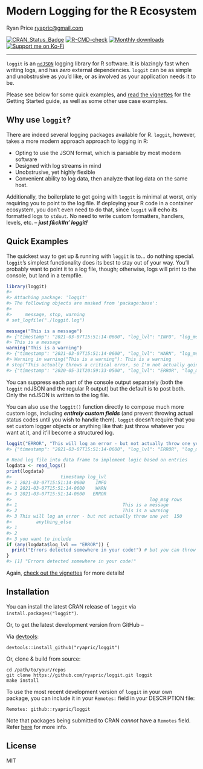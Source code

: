 # Modern Logging for the R Ecosystem

Ryan Price <ryapric@gmail.com>

<!-- badges: start -->

[![CRAN\_Status\_Badge](http://www.r-pkg.org/badges/version/loggit)](https://cran.r-project.org/package=loggit)
[![R-CMD-check](https://github.com/ryapric/loggit/workflows/R-CMD-check/badge.svg)](https://github.com/ryapric/loggit/actions)
[![Monthly
downloads](https://cranlogs.r-pkg.org/badges/loggit)](https://cran.r-project.org/package=loggit)
[![Support me on
Ko-Fi](https://img.shields.io/badge/Ko--fi-F16061?style=for-the-badge&logo=ko-fi&logoColor=white)](https://ko-fi.com/ryapric)
<!-- badges: end -->

-----

`loggit` is an [`ndJSON`](https://github.com/ndjson/ndjson-spec) logging
library for R software. It is blazingly fast when writing logs, and has
*zero* external dependencies. `loggit` can be as simple and unobstrusive
as you’d like, or as involved as your application needs it to be.

Please see below for some quick examples, and [read the
vignettes](https://cran.r-project.org/web/packages/loggit/vignettes/)
for the Getting Started guide, as well as some other use case examples.

## Why use `loggit`?

There are indeed several logging packages available for R. `loggit`,
however, takes a more modern approach approach to logging in R:

  - Opting to use the JSON format, which is parsable by most modern
    software
  - Designed with log streams in mind
  - Unobstrusive, yet highly flexible
  - Convenient ability to log data, then analyze that log data on the
    same host.

Additionally, the boilerplate to get going with `loggit` is minimal at
worst, only requiring you to point to the log file. If deploying your R
code in a container ecosystem, you don’t even need to do that, since
`loggit` will echo its formatted logs to `stdout`. No need to write
custom formatters, handlers, levels, etc. – ***just f\&ck\#n’
loggit\!***

## Quick Examples

The quickest way to get up & running with `loggit` is to… do nothing
special. `loggit`’s simplest functionality does its best to stay out of
your way. You’ll probably want to point it to a log file, though;
otherwise, logs will print to the console, but land in a tempfile.

``` r
library(loggit)
#> 
#> Attaching package: 'loggit'
#> The following objects are masked from 'package:base':
#> 
#>     message, stop, warning
# set_logfile("./loggit.log")

message("This is a message")
#> {"timestamp": "2021-03-07T15:51:14-0600", "log_lvl": "INFO", "log_msg": "This is a message"}
#> This is a message
warning("This is a warning")
#> {"timestamp": "2021-03-07T15:51:14-0600", "log_lvl": "WARN", "log_msg": "This is a warning"}
#> Warning in warning("This is a warning"): This is a warning
# stop("This actually throws a critical error, so I'm not actually going to run it here :)"))
#> {"timestamp": "2020-05-31T20:59:33-0500", "log_lvl": "ERROR", "log_msg": "This actually throws a critical error, so I'm not actually going to run it here :)"}
```

You can suppress each part of the console output separately (both the
`loggit` ndJSON and the regular R output) but the default is to post
both. Only the ndJSON is written to the log file.

You can also use the `loggit()` function directly to compose much more
custom logs, including ***entirely custom fields*** (and prevent
throwing actual status codes until you wish to handle them). `loggit`
doesn’t require that you set custom logger objects or anything like
that: just throw whatever you want at it, and it’ll become a structured
log.

``` r
loggit("ERROR", "This will log an error - but not actually throw one yet", rows = nrow(iris), anything_else = "you want to include")
#> {"timestamp": "2021-03-07T15:51:14-0600", "log_lvl": "ERROR", "log_msg": "This will log an error - but not actually throw one yet", "rows": "150", "anything_else": "you want to include"}

# Read log file into data frame to implement logic based on entries
logdata <- read_logs()
print(logdata)
#>                  timestamp log_lvl
#> 1 2021-03-07T15:51:14-0600    INFO
#> 2 2021-03-07T15:51:14-0600    WARN
#> 3 2021-03-07T15:51:14-0600   ERROR
#>                                                   log_msg rows
#> 1                                       This is a message     
#> 2                                       This is a warning     
#> 3 This will log an error - but not actually throw one yet  150
#>         anything_else
#> 1                    
#> 2                    
#> 3 you want to include
if (any(logdata$log_lvl == "ERROR")) {
  print("Errors detected somewhere in your code!") # but you can throw a stop() here, too, for example
}
#> [1] "Errors detected somewhere in your code!"
```

Again, [check out the
vignettes](https://cran.r-project.org/web/packages/loggit/vignettes/)
for more details\!

## Installation

You can install the latest CRAN release of `loggit` via
`install.packages("loggit")`.

Or, to get the latest development version from GitHub –

Via [devtools](https://github.com/hadley/devtools):

    devtools::install_github("ryapric/loggit")

Or, clone & build from source:

    cd /path/to/your/repos
    git clone https://github.com/ryapric/loggit.git loggit
    make install

To use the most recent development version of `loggit` in your own
package, you can include it in your `Remotes:` field in your DESCRIPTION
file:

    Remotes: github::ryapric/loggit

Note that packages being submitted to CRAN *cannot* have a `Remotes`
field. Refer
[here](https://cran.r-project.org/web/packages/devtools/vignettes/dependencies.html)
for more info.

## License

MIT
